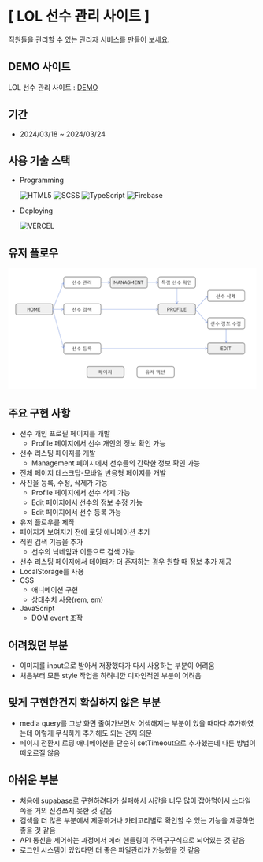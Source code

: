 # **[ LOL 선수 관리 사이트 ]**

직원들을 관리할 수 있는 관리자 서비스를 만들어 보세요.

## DEMO 사이트

LOL 선수 관리 사이트 : [DEMO](https://lol-player-hr-app.vercel.app/#/)

## 기간

- 2024/03/18 ~ 2024/03/24

## 사용 기술 스택

- Programming

  ![HTML5](https://img.shields.io/badge/html5-%23E34F26.svg?style=for-the-badge&logo=html5&logoColor=white) ![SCSS](https://img.shields.io/badge/SCSS-CC6699?style=for-the-badge&logo=SASS&logoColor=white) ![TypeScript](https://img.shields.io/badge/typescript-%23007ACC.svg?style=for-the-badge&logo=typescript&logoColor=white) ![Firebase](https://img.shields.io/badge/firebase-a08021?style=for-the-badge&logo=firebase&logoColor=ffcd34)

- Deploying

  ![VERCEL](https://img.shields.io/badge/vercel-%23000000.svg?style=for-the-badge&logo=vercel&logoColor=white)

## 유저 플로우
  
  ![USER FLOW](/public/images/user_flow.PNG)

## 주요 구현 사항

- 선수 개인 프로필 페이지를 개발
  - Profile 페이지에서 선수 개인의 정보 확인 가능
- 선수 리스팅 페이지를 개발
  - Management 페이지에서 선수들의 간략한 정보 확인 가능
- 전체 페이지 데스크탑-모바일 반응형 페이지를 개발
- 사진을 등록, 수정, 삭제가 가능
  - Profile 페이지에서 선수 삭제 가능
  - Edit 페이지에서 선수의 정보 수정 가능
  - Edit 페이지에서 선수 등록 가능
- 유저 플로우를 제작
- 페이지가 보여지기 전에 로딩 애니메이션 추가
- 직원 검색 기능을 추가
  - 선수의 닉네임과 이름으로 검색 가능
- 선수 리스팅 페이지에서 데이터가 더 존재하는 경우 원할 때 정보 추가 제공
- LocalStorage를 사용
- CSS
    - 애니메이션 구현
    - 상대수치 사용(rem, em)
- JavaScript
    - DOM event 조작

## 어려웠던 부분

- 이미지를 input으로 받아서 저장했다가 다시 사용하는 부분이 어려움
- 처음부터 모든 style 작업을 하려니깐 디자인적인 부분이 어려움

## 맞게 구현한건지 확실하지 않은 부분

- media query를 그냥 화면 줄여가보면서 어색해지는 부분이 있을 때마다 추가하였는데 이렇게 무식하게 추가해도 되는 건지 의문
- 페이지 전환시 로딩 애니메이션을 단순히 setTimeout으로 추가했는데 다른 방법이 떠오르질 않음

## 아쉬운 부분

- 처음에 supabase로 구현하려다가 실패해서 시간을 너무 많이 잡아먹어서 스타일 쪽을 거의 신경쓰지 못한 것 같음
- 검색을 더 많은 부분에서 제공하거나 카테고리별로 확인할 수 있는 기능을 제공하면 좋을 것 같음
- API 통신을 제어하는 과정에서 에러 핸들링이 주먹구구식으로 되어있는 것 같음
- 로그인 시스템이 있었다면 더 좋은 파일관리가 가능했을 것 같음